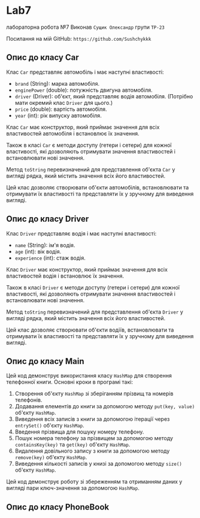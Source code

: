 # Lab7
лабораторна робота №7
Виконав ``Сущик Олександр`` групи ``ТР-23``

Посилання на мій GitHub: ``https://github.com/Sushchykkk``
## Опис до класу Car
Клас `Car` представляє автомобіль і має наступні властивості:

- `brand` (String): марка автомобіля.
- `enginePower` (double): потужність двигуна автомобіля.
- `driver` (Driver): об'єкт, який представляє водія автомобіля. (Потрібно мати окремий клас `Driver` для цього.)
- `price` (double): вартість автомобіля.
- `year` (int): рік випуску автомобіля.

Клас `Car` має конструктор, який приймає значення для всіх властивостей автомобіля і встановлює їх значення.

Також в класі `Car` є методи доступу (гетери і сетери) для кожної властивості, які дозволяють отримувати значення властивостей і встановлювати нові значення.

Метод `toString` перевизначений для представлення об'єкта `Car` у вигляді рядка, який містить значення всіх його властивостей.

Цей клас дозволяє створювати об'єкти автомобілів, встановлювати та отримувати їх властивості та представляти їх у зручному для виведення вигляді.
## Опис до класу Driver

Клас `Driver` представляє водія і має наступні властивості:

- `name` (String): ім'я водія.
- `age` (int): вік водія.
- `experience` (int): стаж водія.

Клас `Driver` має конструктор, який приймає значення для всіх властивостей водія і встановлює їх значення.

Також в класі `Driver` є методи доступу (гетери і сетери) для кожної властивості, які дозволяють отримувати значення властивостей і встановлювати нові значення.

Метод `toString` перевизначений для представлення об'єкта `Driver` у вигляді рядка, який містить значення всіх його властивостей.

Цей клас дозволяє створювати об'єкти водіїв, встановлювати та отримувати їх властивості та представляти їх у зручному для виведення вигляді.
## Опис до класу Main
Цей код демонструє використання класу `HashMap` для створення телефонної книги. Основні кроки в програмі такі:

1. Створення об'єкту `HashMap` зі зберіганням прізвищ та номерів телефонів.
2. Додавання елементів до книги за допомогою методу `put(key, value)` об'єкту `HashMap`.
3. Виведення всіх записів з книги за допомогою ітерації через `entrySet()` об'єкту `HashMap`.
4. Введення прізвища для пошуку номеру телефону.
5. Пошук номера телефону за прізвищем за допомогою методу `containsKey(key)` та `get(key)` об'єкту `HashMap`.
6. Видалення довільного запису з книги за допомогою методу `remove(key)` об'єкту `HashMap`.
7. Виведення кількості записів у книзі за допомогою методу `size()` об'єкту `HashMap`.

Цей код демонструє роботу зі збереженням та отриманням даних у вигляді пари ключ-значення за допомогою `HashMap`.
## Опис до класу PhoneBook


